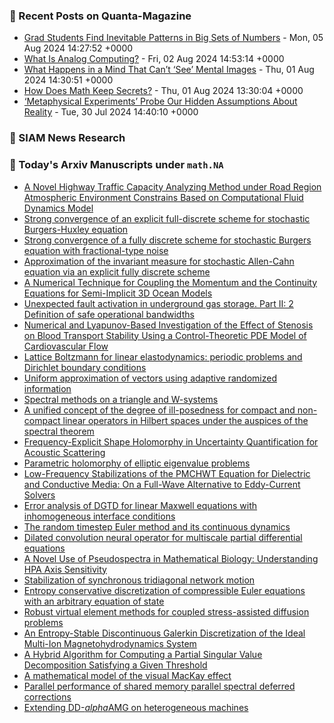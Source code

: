 ### 📝 Recent Posts on Quanta-Magazine
<!-- quanta starts -->
* <a href="https://www.quantamagazine.org/grad-students-find-inevitable-patterns-in-big-sets-of-numbers-20240805/">Grad Students Find Inevitable Patterns in Big Sets of Numbers</a> - Mon, 05 Aug 2024 14:27:52 +0000
* <a href="https://www.quantamagazine.org/what-is-analog-computing-20240802/">What Is Analog Computing?</a> - Fri, 02 Aug 2024 14:53:14 +0000
* <a href="https://www.quantamagazine.org/what-happens-in-a-mind-that-cant-see-mental-images-20240801/">What Happens in a Mind That Can’t ‘See’ Mental Images</a> - Thu, 01 Aug 2024 14:30:51 +0000
* <a href="https://www.quantamagazine.org/how-does-math-keep-secrets-20240801/">How Does Math Keep Secrets?</a> - Thu, 01 Aug 2024 13:30:04 +0000
* <a href="https://www.quantamagazine.org/metaphysical-experiments-test-hidden-assumptions-about-reality-20240730/">‘Metaphysical Experiments’ Probe Our Hidden Assumptions About Reality</a> - Tue, 30 Jul 2024 14:40:10 +0000
<!-- quanta ends -->

### 📝 SIAM News Research
<!-- siam-news starts -->

<!-- siam-news ends -->

### 📝 Today's Arxiv Manuscripts under ``math.NA``
<!-- arxiv-math-na starts -->
* <a href="https://arxiv.org/abs/2408.00896">A Novel Highway Traffic Capacity Analyzing Method under Road Region Atmospheric Environment Constrains Based on Computational Fluid Dynamics Model</a>
* <a href="https://arxiv.org/abs/2408.00947">Strong convergence of an explicit full-discrete scheme for stochastic Burgers-Huxley equation</a>
* <a href="https://arxiv.org/abs/2408.00951">Strong convergence of a fully discrete scheme for stochastic Burgers equation with fractional-type noise</a>
* <a href="https://arxiv.org/abs/2408.00953">Approximation of the invariant measure for stochastic Allen-Cahn equation via an explicit fully discrete scheme</a>
* <a href="https://arxiv.org/abs/2408.00990">A Numerical Technique for Coupling the Momentum and the Continuity Equations for Semi-Implicit 3D Ocean Models</a>
* <a href="https://arxiv.org/abs/2408.01049">Unexpected fault activation in underground gas storage. Part II: 2 Definition of safe operational bandwidths</a>
* <a href="https://arxiv.org/abs/2408.01058">Numerical and Lyapunov-Based Investigation of the Effect of Stenosis on Blood Transport Stability Using a Control-Theoretic PDE Model of Cardiovascular Flow</a>
* <a href="https://arxiv.org/abs/2408.01081">Lattice Boltzmann for linear elastodynamics: periodic problems and Dirichlet boundary conditions</a>
* <a href="https://arxiv.org/abs/2408.01098">Uniform approximation of vectors using adaptive randomized information</a>
* <a href="https://arxiv.org/abs/2408.01132">Spectral methods on a triangle and W-systems</a>
* <a href="https://arxiv.org/abs/2408.01148">A unified concept of the degree of ill-posedness for compact and non-compact linear operators in Hilbert spaces under the auspices of the spectral theorem</a>
* <a href="https://arxiv.org/abs/2408.01194">Frequency-Explicit Shape Holomorphy in Uncertainty Quantification for Acoustic Scattering</a>
* <a href="https://arxiv.org/abs/2408.01227">Parametric holomorphy of elliptic eigenvalue problems</a>
* <a href="https://arxiv.org/abs/2408.01321">Low-Frequency Stabilizations of the PMCHWT Equation for Dielectric and Conductive Media: On a Full-Wave Alternative to Eddy-Current Solvers</a>
* <a href="https://arxiv.org/abs/2408.01398">Error analysis of DGTD for linear Maxwell equations with inhomogeneous interface conditions</a>
* <a href="https://arxiv.org/abs/2408.01409">The random timestep Euler method and its continuous dynamics</a>
* <a href="https://arxiv.org/abs/2408.00775">Dilated convolution neural operator for multiscale partial differential equations</a>
* <a href="https://arxiv.org/abs/2408.00845">A Novel Use of Pseudospectra in Mathematical Biology: Understanding HPA Axis Sensitivity</a>
* <a href="https://arxiv.org/abs/2408.01066">Stabilization of synchronous tridiagonal network motion</a>
* <a href="https://arxiv.org/abs/2408.01235">Entropy conservative discretization of compressible Euler equations with an arbitrary equation of state</a>
* <a href="https://arxiv.org/abs/2401.09714">Robust virtual element methods for coupled stress-assisted diffusion problems</a>
* <a href="https://arxiv.org/abs/2402.14615">An Entropy-Stable Discontinuous Galerkin Discretization of the Ideal Multi-Ion Magnetohydrodynamics System</a>
* <a href="https://arxiv.org/abs/2407.06306">A Hybrid Algorithm for Computing a Partial Singular Value Decomposition Satisfying a Given Threshold</a>
* <a href="https://arxiv.org/abs/2311.07338">A mathematical model of the visual MacKay effect</a>
* <a href="https://arxiv.org/abs/2403.20135">Parallel performance of shared memory parallel spectral deferred corrections</a>
* <a href="https://arxiv.org/abs/2407.08092">Extending DD-$alpha$AMG on heterogeneous machines</a>
<!-- arxiv-math-na ends -->
